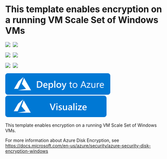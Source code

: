 # This template enables encryption on a running VM Scale Set of Windows VMs

<IMG SRC="https://azurequickstartsservice.blob.core.windows.net/badges/201-encrypt-running-vmss-windows/PublicLastTestDate.svg" />&nbsp;
<IMG SRC="https://azurequickstartsservice.blob.core.windows.net/badges/201-encrypt-running-vmss-windows/PublicDeployment.svg" />&nbsp;

<IMG SRC="https://azurequickstartsservice.blob.core.windows.net/badges/201-encrypt-running-vmss-windows/FairfaxLastTestDate.svg" />&nbsp;
<IMG SRC="https://azurequickstartsservice.blob.core.windows.net/badges/201-encrypt-running-vmss-windows/FairfaxDeployment.svg" />&nbsp;

<IMG SRC="https://azurequickstartsservice.blob.core.windows.net/badges/201-encrypt-running-vmss-windows/BestPracticeResult.svg" />&nbsp;
<IMG SRC="https://azurequickstartsservice.blob.core.windows.net/badges/201-encrypt-running-vmss-windows/CredScanResult.svg" />&nbsp;

<a href="https://portal.azure.com/#create/Microsoft.Template/uri/https%3A%2F%2Fraw.githubusercontent.com%2FAzure%2Fazure-quickstart-templates%2Fmaster%2F201-encrypt-running-vmss-windows%2Fazuredeploy.json" target="_blank">
    <img src="https://raw.githubusercontent.com/Azure/azure-quickstart-templates/master/1-CONTRIBUTION-GUIDE/images/deploytoazure.svg?sanitize=true"/>
</a>
<a href="http://armviz.io/#/?load=https%3A%2F%2Fraw.githubusercontent.com%2FAzure%2Fazure-quickstart-templates%2Fmaster%2F201-encrypt-running-vmss-windows%2Fazuredeploy.json" target="_blank">
    <img src="https://raw.githubusercontent.com/Azure/azure-quickstart-templates/master/1-CONTRIBUTION-GUIDE/images/visualizebutton.svg?sanitize=true"/>
</a>

This template enables encryption on a running VM Scale Set of Windows VMs.

For more information about Azure Disk Encryption, see https://docs.microsoft.com/en-us/azure/security/azure-security-disk-encryption-windows

